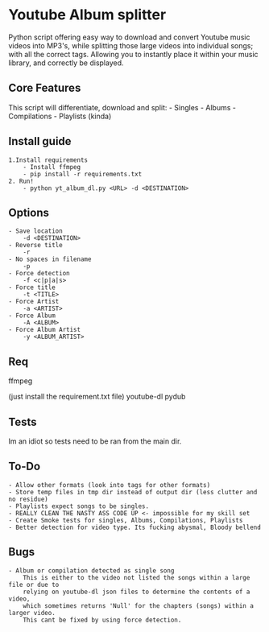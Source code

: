 # Youtube Album splitter
Python script offering easy way to download and convert Youtube music videos into MP3's, while splitting those large videos into individual songs; with all the correct tags. 
Allowing you to instantly place it within your music library, and correctly be displayed. 

## Core Features
This script will differentiate, download and split:
    - Singles
    - Albums
    - Compilations
    - Playlists (kinda)

## Install guide
    1.Install requirements
        - Install ffmpeg
        - pip install -r requirements.txt
    2. Run!
        - python yt_album_dl.py <URL> -d <DESTINATION>

## Options
    - Save location
        -d <DESTINATION>
    - Reverse title
        -r
    - No spaces in filename
        -p
    - Force detection
        -f <c|p|a|s>
    - Force title
        -t <TITLE>
    - Force Artist
        -a <ARTIST>
    - Force Album
        -A <ALBUM>
    - Force Album Artist
        -y <ALBUM_ARTIST>

## Req
ffmpeg

(just install the requirement.txt file)
youtube-dl
pydub

## Tests

Im an idiot so tests need to be ran from the main dir.

## To-Do
    - Allow other formats (look into tags for other formats)
    - Store temp files in tmp dir instead of output dir (less clutter and no residue)
    - Playlists expect songs to be singles.
    - REALLY CLEAN THE NASTY ASS CODE UP <- impossible for my skill set
    - Create Smoke tests for singles, Albums, Compilations, Playlists
    - Better detection for video type. Its fucking abysmal, Bloody bellend

## Bugs
    - Album or compilation detected as single song
        This is either to the video not listed the songs within a large file or due to
        relying on youtube-dl json files to determine the contents of a video,
        which sometimes returns 'Null' for the chapters (songs) within a larger video.
        This cant be fixed by using force detection.
